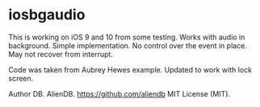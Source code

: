 # iosbgaudio

This is working on iOS 9 and 10 from some testing. Works with audio in background.
Simple implementation.  No control over the event in place.  May not recover from interrupt.


Code was taken from Aubrey Hewes example. 
Updated to work with lock screen.

Author DB.  AlienDB. https://github.com/aliendb
MIT License (MIT).

